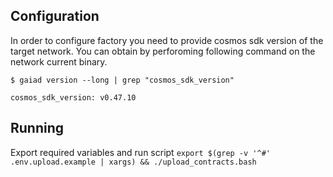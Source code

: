 ## Configuration

In order to configure factory you need to provide cosmos sdk version of the target network. You can obtain by perforoming following command on the network current binary.

```
$ gaiad version --long | grep "cosmos_sdk_version"

cosmos_sdk_version: v0.47.10
```

## Running

Export required variables and run script `export $(grep -v '^#' .env.upload.example | xargs) && ./upload_contracts.bash`

